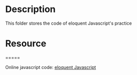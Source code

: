 # Description

This folder stores the code of eloquent Javascript's practice




# Resource
=====

Online javascript code: [eloquent Javascript](http://eloquentjavascript.net/code/)


